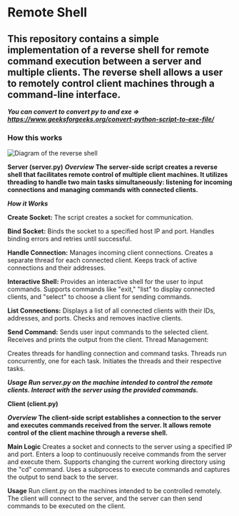 # Remote Shell
## This repository contains a simple implementation of a reverse shell for remote command execution between a server and multiple clients. The reverse shell allows a user to remotely control client machines through a command-line interface.
***You can convert to convert py to and exe => https://www.geeksforgeeks.org/convert-python-script-to-exe-file/***
### How this works
![Diagram of the reverse shell](https://github.com/Saad-ki-git/Remote-Shell/assets/93855880/aa7db193-29a5-4a25-8e5d-9e3989dd2f43)

**Server (server.py)**
 ***Overview***
 **The server-side script creates a reverse shell that facilitates remote control of multiple client machines. It utilizes threading to handle two main tasks simultaneously: listening for incoming connections and managing commands with connected clients.**

***How it Works***

**Create Socket:**
The script creates a socket for communication.

**Bind Socket:**
Binds the socket to a specified host IP and port.
Handles binding errors and retries until successful.

**Handle Connection:**
Manages incoming client connections.
Creates a separate thread for each connected client.
Keeps track of active connections and their addresses.

**Interactive Shell:**
Provides an interactive shell for the user to input commands.
Supports commands like "exit," "list" to display connected clients, and "select" to choose a client for sending commands.

**List Connections:**
Displays a list of all connected clients with their IDs, addresses, and ports.
Checks and removes inactive clients.

**Send Command:**
Sends user input commands to the selected client.
Receives and prints the output from the client.
Thread Management:

Creates threads for handling connection and command tasks.
Threads run concurrently, one for each task.
Initiates the threads and their respective tasks.


***Usage
Run server.py on the machine intended to control the remote clients.
Interact with the server using the provided commands.***

**Client (client.py)**

***Overview***
**The client-side script establishes a connection to the server and executes commands received from the server. It allows remote control of the client machine through a reverse shell.**

**Main Logic**
Creates a socket and connects to the server using a specified IP and port.
Enters a loop to continuously receive commands from the server and execute them.
Supports changing the current working directory using the "cd" command.
Uses a subprocess to execute commands and captures the output to send back to the server.

**Usage**
Run client.py on the machines intended to be controlled remotely.
The client will connect to the server, and the server can then send commands to be executed on the client.
